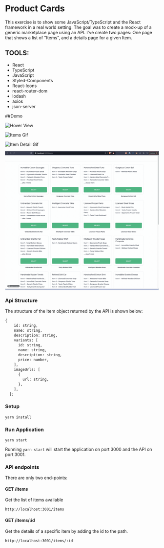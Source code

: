 # Product Cards

This exercise is to show some JavaScript/TypeScript and the React framework in a real world setting. The goal was to create a mock-up of a generic marketplace page using an API.
I've create two pages: One page that shows a list of "Items", and a details page for a given Item.

## TOOLS:

- React
- TypeScript
- JavaScript
- Styled-Components
- React-Icons
- react-router-dom
- lodash
- axios
- json-server

##Demo

![Hover View](assets/hoverView.gif) [](assets/hoverView.gif)

![Items Gif](assets/itemPage.gif) [](assets/itemPage.gif)

![Item Detail Gif](assets/detailPage.gif) [](assets/detailPage.gif)

![Navigation](assets/navigation.gif) [](assets/navigation.gif)




### Api Structure

The structure of the Item object returned by the API is shown below:

```
{
    id: string,
    name: string,
    description: string,
    variants: [
      id: string,
      name: string,
      description: string,
      price: number,
    ],
    imageUrls: [
      {
        url: string,
      },
    ],
  };
```

### Setup

```
yarn install
```

### Run Application

```
yarn start
```

Running `yarn start` will start the application on port 3000 and the API on port 3001.

### API endpoints

There are only two end-points:

#### GET /items

Get the list of items available

```
http://localhost:3001/items
```

#### GET /items/:id

Get the details of a specific item by adding the id to the path.

```
http://localhost:3001/items/:id
```
